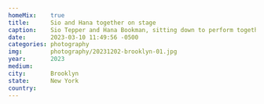 ```yaml
---
homeMix:	true
title:  	Sio and Hana together on stage
caption:	Sio Tepper and Hana Bookman, sitting down to perform together for the first time
date:   	2023-03-10 11:49:56 -0500
categories: photography
img:		photography/20231202-brooklyn-01.jpg
year:		2023
medium:
city:		Brooklyn
state:		New York
country:
---
```

